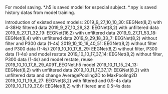 For model saving.
	*.h5 is saved model for especial subject.
	*.npy is saved history datas from model training.

Introduction of existed saved models:
	2019_9_27_10_10_30:		EEGNet(8,2) with 4-38Hz filtered data
	2019_9_27_10_29_32:		EEGNet(8,2) with unfiltered data
	2019_9_27_11_32_19:		EEGNet(16,2) with unfiltered data
	2019_9_27_11_53_18:		EEGNet(8,4) with unfiltered data
	2019_9_29_18_33_7:		EEGNet(8,2) without filter and P300 data (1-4s)
	2019_10_10_16_40_51:	EEGNet(8,2) without filter and P300 data (1-4s)
	2019_10_10_17_8_29:		EEGNet(8,2) without filter, P300 data (1-4s) and model restate
	2019_10_10_17_37_14:	EEGNet(8,2) without filter, P300 data (1-4s) and model restate, reuse 2019_10_10_17_8_29_A09T_EEGNet.h5 model
	2019_10_11_15_24_13:	EEGNet(8,2) with unfiltered data
	2019_10_11_17_37_17:	EEGNet(8,2) with unfiltered data and change AveragePooling2D to MaxPooling2D
	2019_10_11_19_6_27:		EEGNet(8,2) with filtered and 0.5-4s data
	2019_10_11_19_37_6:		EEGNet(8,2) with filtered and 0.5-4s data